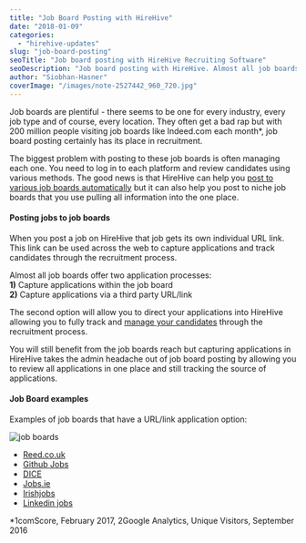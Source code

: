 ```yaml
---
title: "Job Board Posting with HireHive"
date: "2018-01-09"
categories:
  - "hirehive-updates"
slug: "job-board-posting"
seoTitle: "Job board posting with HireHive Recruiting Software"
seoDescription: "Job board posting with HireHive. Almost all job boards offer application processes allowing you to fully track applications within your recruiting software."
author: "Siobhan-Hasner"
coverImage: "/images/note-2527442_960_720.jpg"
---
```


Job boards are plentiful - there seems to be one for every industry, every job type and of course, every location. They often get a bad rap but with 200 million people visiting job boards like Indeed.com each month\*, job board posting certainly has its place in recruitment.

The biggest problem with posting to these job boards is often managing each one. You need to log in to each platform and review candidates using various methods. The good news is that HireHive can help you [post to various job boards automatically](https://hirehive.com/recruiting-features/job-boards/) but it can also help you post to niche job boards that you use pulling all information into the one place.

#### Posting jobs to job boards

When you post a job on HireHive that job gets its own individual URL link. This link can be used across the web to capture applications and track candidates through the recruitment process.

Almost all job boards offer two application processes:  
**1)** Capture applications within the job board  
**2)** Capture applications via a third party URL/link

The second option will allow you to direct your applications into HireHive allowing you to fully track and [manage your candidates](https://hirehive.com/recruiting-features/manage-candidates/) through the recruitment process.

You will still benefit from the job boards reach but capturing applications in HireHive takes the admin headache out of job board posting by allowing you to review all applications in one place and still tracking the source of applications.

#### Job Board examples

Examples of job boards that have a URL/link application option:

![job boards](/images/Capture.jpg)

- [Reed.co.uk](https://www.reed.co.uk/)
- [Github Jobs](https://jobs.github.com/)
- [DICE](https://www.dice.com/)
- [Jobs.ie](https://www.jobs.ie/)
- [Irishjobs](https://www.irishjobs.ie/)
- [Linkedin jobs](https://ie.linkedin.com/jobs/)

\*1comScore, February 2017, 2Google Analytics, Unique Visitors, September 2016
